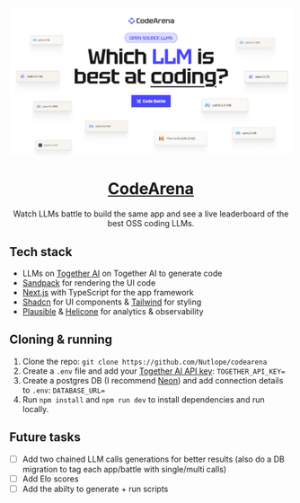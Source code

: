 <a href="https://www.llmcodearena.com">
  <img alt="CodeArena" src="./public/og-image.png">
  <h1 align="center">CodeArena</h1>
</a>

<p align="center">
  Watch LLMs battle to build the same app and see a live leaderboard of the best OSS coding LLMs.
</p>

## Tech stack

- LLMs on [Together AI](https://dub.sh/together-ai) on Together AI to generate code
- [Sandpack](https://sandpack.codesandbox.io/) for rendering the UI code
- [Next.js](https://nextjs.org/) with TypeScript for the app framework
- [Shadcn](https://ui.shadcn.com/) for UI components & [Tailwind](https://tailwindcss.com/) for styling
- [Plausible](https://plausible.io/) & [Helicone](https://helicone.ai/) for analytics & observability

## Cloning & running

1. Clone the repo: `git clone https://github.com/Nutlope/codearena`
2. Create a `.env` file and add your [Together AI API key](https://api.together.xyz/settings/api-keys): `TOGETHER_API_KEY=`
3. Create a postgres DB (I recommend [Neon](https://neon.tech/)) and add connection details to `.env`: `DATABASE_URL=`
4. Run `npm install` and `npm run dev` to install dependencies and run locally.

## Future tasks

- [ ] Add two chained LLM calls generations for better results (also do a DB migration to tag each app/battle with single/multi calls)
- [ ] Add Elo scores
- [ ] Add the abilty to generate + run scripts
